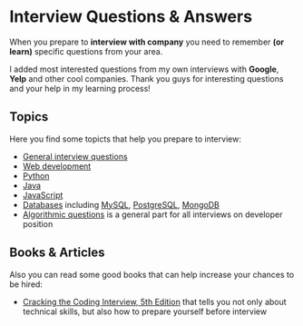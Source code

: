 Interview Questions & Answers
=========


When you prepare to **interview with company** you need to remember **(or learn)** specific questions from your area.

I added most interested questions from my own interviews with **Google**, **Yelp** and other cool companies. Thank you guys for interesting questions and your help in my learning process!

Topics
---------

Here you find some topicts that help you prepare to interview:
- [General interview questions](general_questions.md)
- [Web development](web_development.md)
- [Python](python.md)
- [Java](java.md)
- [JavaScript](javascript.md)
- [Databases](databases.md) including [MySQL](http://mysql.com), [PostgreSQL](http://postgresql.org), [MongoDB](http://mongodb.org)
- [Algorithmic questions](algorithms.md) is a general part for all interviews on developer position


Books & Articles
---------

Also you can read some good books that can help increase your chances to be hired:
- [Cracking the Coding Interview, 5th Edition](https://www.google.com.ua/search?q=Cracking+the+Coding+Interview,+5th+Edition) that tells you not only about technical skills, but also how to prepare yourself before interview

